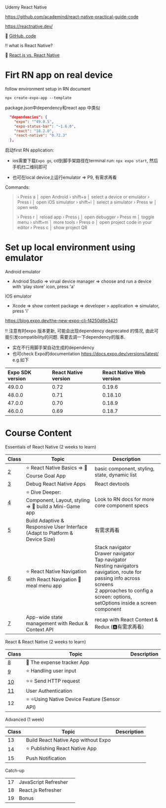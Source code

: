 Udemy React Native

https://github.com/academind/react-native-practical-guide-code

https://reactnative.dev/



:book: [GitHub. code](https://github.com/academind/react-native-practical-guide-code)



:bangbang: what is React Native?

:pencil: [React.js vs. React Native](./C0/README.md)



# Firt RN app on real device

follow environment setup in RN document



```shell
npx create-expo-app --template
```





package.json中dependency和react app 中类似

```json
  "dependencies": {
    "expo": "^49.0.5",
    "expo-status-bar": "~1.6.0",
    "react": "18.2.0",
    "react-native": "0.72.3"
  },
```

启动first RN application: 

+ ios需要下载`Expo go`, cd到脚手架路径在terminal run: `npx expo start`, 然后手机扫二维码即可

+ 也可在local device上运行emulator => P9, 有需求再看

Commands: 

> › Press a │ open Android
> › shift+a │ select a device or emulator
> › Press i │ open iOS simulator
> › shift+i │ select a simulator
> › Press w │ open web
>
> › Press r │ reload app
> › Press j │ open debugger
> › Press m │ toggle menu
> › shift+m │ more tools
> › Press o │ open project code in your editor
> › Press c │ show project QR





# Set up local environment using emulator

Android emulator

+ Andriod Studio => virual device manager => choose and run a device with 'play store' icon, press 'a'

IOS emulator

+ Xcode => show content package => developer > application => simulator, press 'i'





https://blog.expo.dev/the-new-expo-cli-f4250d8e3421





:bangbang: 注意有时expo 版本更新, 可能会出现dependency deprecated 的情况, 由此可能引发compatibility的问题. 需要去调一下dependency的版本. 

+ 实在不行用脚手架自动生成的dependency
+  也可check Expo的documentation https://docs.expo.dev/versions/latest/ e.g.如下

| Expo SDK version | React Native version | React Native Web version |
| :--------------- | :------------------- | :----------------------- |
| 49.0.0           | 0.72                 | 0.19.6                   |
| 48.0.0           | 0.71                 | 0.18.10                  |
| 47.0.0           | 0.70                 | 0.18.9                   |
| 46.0.0           | 0.69                 | 0.18.7                   |



# Course Content

Essentials of React Native (2 weeks to learn)

| Class               | Topic                                                        | Description                                                  |
| ------------------- | ------------------------------------------------------------ | ------------------------------------------------------------ |
| [2](./C2/README.md) | :star: React Native Basics => :gem: Course Goal App          | basic component, styling, state, dynamic list                |
| [3](./C3/README.md) | Debug React Native Apps                                      | React devtools                                               |
| [4](./C4/README.md) | :star: Dive Deeper: Component, Layout, styling => :gem: build a Mini-Game app | Look to RN docs for more core component specs                |
| [5](./C5/README.md) | Build Adaptive & Responsive User Interface (Adapt to Platform & Device Size) | 有需求再看                                                   |
| [6](./C6/README.md) | :star: React Native Navigation with React Navigation :gem: meal menu app | Stack navigator <br>Drawer navigator <br>Tap navigator <br>Nesting navigators <br>navigation, route for passing info across screens <br>2 approaches to config a screen: options, setOptions inside a screen component |
| [7](./C7/README.md) | App-wide state management with Redux & Context API           | recap with React Context & <br>Redux  (:a:有需求再看)        |

React & React Native (2 weeks to learn)

| Class                 | Topic                                                 | Description |
| --------------------- | ----------------------------------------------------- | ----------- |
| [8](./C8/README.md)   | :gem: The expense tracker App                         |             |
| [9](./C9/README.md)   | :star: Handling user input                            |             |
| [10](./C10/README.md) | :star::star:  Send HTTP request                       |             |
| [11](./C11/README.md) | User Authentication                                   |             |
| 12                    | :star: :star:Using Native Device Feature (Sensor API) |             |

Advanced (1 week)

| Class | Topic                               | Description |
| ----- | ----------------------------------- | ----------- |
| 13    | Build React Native App without Expo |             |
| 14    | :star: Publishing React Native App  |             |
| 15    | Push Notification                   |             |

Catch-up

|      |                      |      |
| ---- | -------------------- | ---- |
| 17   | JavaScript Refresher |      |
| 18   | React.js Refresher   |      |
| 19   | Bonus                |      |

